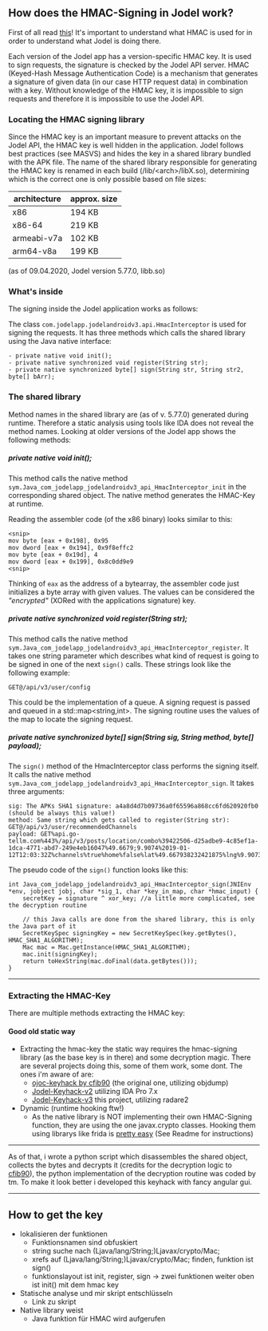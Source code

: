 ## How does the HMAC-Signing in Jodel work?

First of all read [this](https://en.wikipedia.org/wiki/HMAC)! It's important to understand what HMAC is used for in order to understand what Jodel is doing there.

Each version of the Jodel app has a version-specific HMAC key. It is used to sign requests, the signature is checked by the Jodel API server. HMAC (Keyed-Hash Message Authentication Code) is a mechanism that generates a signature of given data (in our case HTTP request data) in combination with a key. Without knowledge of the HMAC key, it is impossible to sign requests and therefore it is impossible to use the Jodel API.

### Locating the HMAC signing library

Since the HMAC key is an important measure to prevent attacks on the Jodel API, the HMAC key is well hidden in the application. Jodel follows best practices (see MASVS) and hides the key in a shared library bundled with the APK file. The name of the shared library responsible for generating the HMAC key is renamed in each build (<apk>/lib/\<arch\>/libX.so), determining which is the correct one is only possible based on file sizes:

|  architecture 	|   approx. size	|
|---	|---	|
|  x86 	|  194 KB 	|
|   x86-64	|  219 KB 	|
|   armeabi-v7a	|   102 KB	|
|   arm64-v8a	|   199 KB	|

(as of 09.04.2020, Jodel version 5.77.0, libb.so)

### What's inside
The signing inside the Jodel application works as follows:
	
The class `com.jodelapp.jodelandroidv3.api.HmacInterceptor` is used for signing the requests. It has three methods which calls the shared library using the Java native interface:
```
- private native void init();
- private native synchronized void register(String str);
- private native synchronized byte[] sign(String str, String str2, byte[] bArr);
```

### The shared library
Method names in the shared library are (as of v. 5.77.0) generated during runtime. Therefore a static analysis  using tools like IDA does not reveal the method names. Looking at older versions of the Jodel app shows the following methods:

##### private native void init();
This method calls the native method `sym.Java_com_jodelapp_jodelandroidv3_api_HmacInterceptor_init` in the corresponding shared object. The native method generates the HMAC-Key at runtime.

Reading the assembler code (of the x86 binary) looks similar to this:
```
<snip>
mov byte [eax + 0x198], 0x95
mov dword [eax + 0x194], 0x9f8effc2
mov byte [eax + 0x19d], 4
mov dword [eax + 0x199], 0x8c0dd9e9
<snip>
```

Thinking of `eax` as the address of a bytearray, the assembler code just initializes a byte array with given values. The values can be considered the _"encrypted"_  (XORed with the applications signature) key.

##### private native synchronized void register(String str);
This method calls the native method  `sym.Java_com_jodelapp_jodelandroidv3_api_HmacInterceptor_register`. It takes one string parameter which describes what kind of request is going to be signed in one of the next `sign()` calls. These strings look like the following example:

```
GET@/api/v3/user/config
```

This could be the implementation of a queue. A signing request is passed and queued in a std::map<string,int>. The signing routine uses the values of the map to locate the signing request.

##### private native synchronized byte[] sign(String sig, String method, byte[] payload);
The `sign()` method of the HmacInterceptor class performs the signing itself. It calls the native method  `sym.Java_com_jodelapp_jodelandroidv3_api_HmacInterceptor_sign`. It takes three arguments:
```
sig: The APKs SHA1 signature: a4a8d4d7b09736a0f65596a868cc6fd620920fb0 (should be always this value!)
method: Same string which gets called to register(String str): GET@/api/v3/user/recommendedChannels
payload: GET%api.go-tellm.com%443%/api/v3/posts/location/combo%39422506-d25adbe9-4c85ef1a-1dca-4771-abd7-249e4eb16047%49.6679;9.9074%2019-01-12T12:03:32Z%channels%true%home%false%lat%49.667938232421875%lng%9.907393455505371%radius%true%skipHometown%false%stickies%true%
```


The pseudo code of the `sign()` function looks like this:

```
int Java_com_jodelapp_jodelandroidv3_api_HmacInterceptor_sign(JNIEnv *env, jobject jobj, char *sig_1, char *key_in_map, char *hmac_input) {
	secretKey = signature ^ xor_key; //a little more complicated, see the decryption routine
	
	// this Java calls are done from the shared library, this is only the Java part of it
	SecretKeySpec signingKey = new SecretKeySpec(key.getBytes(), HMAC_SHA1_ALGORITHM);
	Mac mac = Mac.getInstance(HMAC_SHA1_ALGORITHM);
	mac.init(signingKey);
	return toHexString(mac.doFinal(data.getBytes()));
}
```

---

### Extracting the HMAC-Key
There are multiple methods extracting the HMAC key:

#### Good old static way
- Extracting the hmac-key the static way requires the hmac-signing library (as the base key is in there) and some decryption magic. There are several projects doing this, some of them work, some dont. The ones i'm aware of are: 
	- [ojoc-keyhack by cfib90](https://bitbucket.org/cfib90/ojoc-keyhack) (the original one, utilizing objdump)
	- [Jodel-Keyhack-v2](https://github.com/JodelRaccoons/JodelReversing/blob/master/Jodel-Keyhack-v2) utilizing IDA Pro 7.x
	- [Jodel-Keyhack-v3](https://github.com/JodelRaccoons/JodelReversing/blob/master/Jodel-Keyhack-v3) this project, utilizing radare2
- Dynamic (runtime hooking ftw!)
	- As the native library is NOT implementing their own HMAC-Signing function, they are using the one javax.crypto classes. Hooking them using librarys like frida is [pretty easy](https://github.com/JodelRaccoons/JodelReversing/tree/master/Jodel-Keyhack-Frida) (See Readme for instructions)

---


As of that, i wrote a python script which disassembles the shared object, collects the bytes and decrypts it (credits for the decryption logic to [cfib90](https://bitbucket.org/cfib90/ojoc-keyhack)), the python implementation of the decryption routine was coded by tm. To make it look better i developed this keyhack with fancy angular gui.

---


## How to get the key
- lokalisieren der funktionen
  - Funktionsnamen sind obfuskiert
  - string suche nach (Ljava/lang/String;)Ljavax/crypto/Mac;
  - xrefs auf (Ljava/lang/String;)Ljavax/crypto/Mac; finden, funktion ist sign()
  - funktionslayout ist init, register, sign -> zwei funktionen weiter oben ist init() mit dem hmac key
- Statische analyse und mir skript entschlüsseln
  - Link zu skript
- Native library weist 
  - Java funktion für HMAC wird aufgerufen

